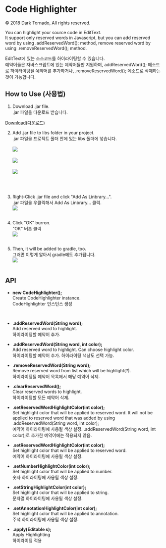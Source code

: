 # Code Highlighter

© 2018 Dark Tornado, All rights reserved.

You can highlight your source code in EditText.<br>
It support only reserved words in Javascript, but you can add reserved word by using .addReservedWord(); method, remove reserved word by using .removeReservedWord(); method.<br>


EditText에 있는 소스코드를 하이라이팅할 수 있습니다.<br>
예약어들은 자바스크립트에 있는 예약어들만 지원하며, addReservedWord(); 메소드로 하이라이팅될 예약어를 추가하거나, .removeReservedWord(); 메소드로 삭제하는 것이 가능합니다.<br>

## How to Use (사용법)

1. Download .jar file.<br>
  .jar 파일을 다운로드 받습니다.

[Download(다운로드)](https://github.com/DarkTornado/CodeHighlighter/raw/master/release/CodeHighlighter-v.1.0.jar)

2. Add .jar file to libs folder in your project.<br>
  .jar 파일을 프로젝트 폴더 안에 있는 libs 폴더에 넣습니다.<br><br>
<img src="https://raw.githubusercontent.com/DarkTornado/CodeHighlighter/master/CodeHighlighterImage1.jpg"><br><br>
<img src="https://raw.githubusercontent.com/DarkTornado/CodeHighlighter/master/CodeHighlighterImage2.jpg"><br><br>
<img src="https://raw.githubusercontent.com/DarkTornado/CodeHighlighter/master/CodeHighlighterImage3.jpg"><br><br>
<br>

3. Right-Click .jar file and click "Add As Linbrary...".<br>
  .jar 파일을 우클릭해서 Add As Linbrary... 클릭.<br>
<img src="https://raw.githubusercontent.com/DarkTornado/CodeHighlighter/master/CodeHighlighterImage4.jpg"><br><br>

4. Click "OK" burron.<br>
  "OK" 버튼 클릭<br>
<img src="https://raw.githubusercontent.com/DarkTornado/CodeHighlighter/master/CodeHighlighterImage5.jpg"><br><br>

5. Then, it will be added to gradle, too.<br>
  그러면 이렇게 알아서 gradle에도 추가됩니다.<br>
<img src="https://raw.githubusercontent.com/DarkTornado/CodeHighlighter/master/CodeHighlighterImage6.jpg"><br><br>



## API

- <b>new CodeHighlighter();</b><br>
Create CodeHighlighter instance.<br>
CodeHighlighter 인스턴스 생성
<br>

- <b>.addReservedWord(String word);</b><br>
Add reserved word to highlight.<br>
하이라이팅할 예약어 추가.

- <b>.addReservedWord(String word, int color);</b><br>
Add reserved word to highlight. Can choose highlight color.<br>
하이라이팅할 예약어 추가. 하이라이팅 색상도 선택 가능.

- <b>.removeReservedWord(String word);</b><br>
Remove reserved word from list which will be highlight(?).<br>
하이라이팅될 예약어 목록에서 해당 예약어 삭제.

- <b>.clearReservedWord();</b><br>
Clear reserved words to highlight.<br>
하이라이팅할 모든 예약어 삭제.

- <b>.setReservedWordHighlightColor(int color);</b><br>
Set highlight color that will be applied to reserved word. It will not be applied to reserved word that was added by using .addReservedWord(String word, int color);<br>
예약어 하이라이팅에 사용될 색상 설정. .addReservedWord(String word, int color);로 추가한 예약어에는 적용되지 않음.

- <b>.setReservedWordHighlightColor(int color);</b><br>
Set highlight color that will be applied to reserved word.<br>
예약어 하이라이팅에 사용될 색상 설정.

- <b>.setNumberHighlightColor(int color);</b><br>
Set highlight color that will be applied to number.<br>
숫자 하이라이팅에 사용될 색상 설정.

- <b>.setStringHighlightColor(int color);</b><br>
Set highlight color that will be applied to string.<br>
문자열 하이라이팅에 사용될 색상 설정.

- <b>.setAnnotationHighlightColor(int color);</b><br>
Set highlight color that will be applied to annotation.<br>
주석 하이라이팅에 사용될 색상 설정.

- <b>.apply(Editable s);</b><br>
Apply Highlighting<br>
하이라이팅 적용


